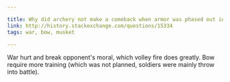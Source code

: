 ```yaml
---

title: Why did archery not make a comeback when armor was phased out in the 18th century?
link: http://history.stackexchange.com/questions/15334
tags: war, bow, musket

---
```


War hurt and break opponent's moral, which volley fire does greatly.
Bow require more training (which was not planned, soldiers were mainly throw into battle).
